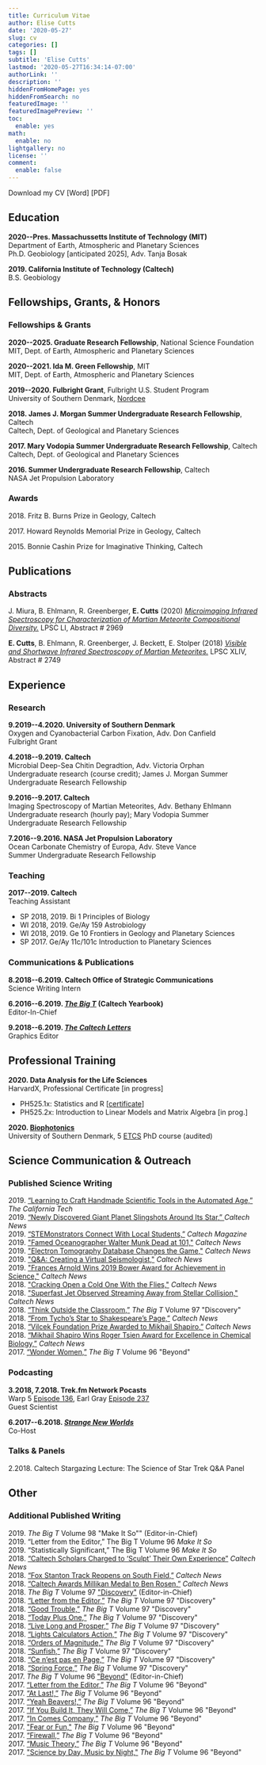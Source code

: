 ```yaml
---
title: Curriculum Vitae
author: Elise Cutts
date: '2020-05-27'
slug: cv
categories: []
tags: []
subtitle: 'Elise Cutts'
lastmod: '2020-05-27T16:34:14-07:00'
authorLink: ''
description: ''
hiddenFromHomePage: yes
hiddenFromSearch: no
featuredImage: ''
featuredImagePreview: ''
toc:
  enable: yes
math:
  enable: no
lightgallery: no
license: ''
comment:
  enable: false
---
```


<!--more-->

Download my CV [Word] [PDF] 

## Education

**2020--Pres. Massachussetts Institute of Technology (MIT)** <br>
Department of Earth, Atmospheric and Planetary Sciences <br>
Ph.D. Geobiology [anticipated 2025], Adv. Tanja Bosak

**2019. California Institute of Technology (Caltech)** <br>
B.S. Geobiology


## Fellowships, Grants, & Honors

### Fellowships & Grants

**2020--2025\. Graduate Research Fellowship**, National Science Foundation <br>
MIT, Dept. of Earth, Atmospheric and Planetary Sciences

**2020--2021\. Ida M. Green Fellowship**,  MIT <br>
MIT, Dept. of Earth, Atmospheric and Planetary Sciences

**2019--2020\. Fulbright Grant**, Fulbright U.S. Student Program <br>
University of Southern Denmark, [Nordcee](https://www.nordcee.dk/)

**2018\. James J. Morgan Summer Undergraduate Research Fellowship**, Caltech <br>
Caltech, Dept. of Geological and Planetary Sciences

**2017\. Mary Vodopia Summer Undergraduate Research Fellowship**, Caltech <br>
Caltech, Dept. of Geological and Planetary Sciences

**2016\. Summer Undergraduate Research Fellowship**, Caltech <br>
NASA Jet Propulsion Laboratory

### Awards

2018\. Fritz B. Burns Prize in Geology, Caltech

2017\. Howard Reynolds Memorial Prize in Geology, Caltech

2015\. Bonnie Cashin Prize for Imaginative Thinking, Caltech

## Publications

### Abstracts
J. Miura, B. Ehlmann, R. Greenberger, **E. Cutts** (2020) [*Microimaging Infrared Spectroscopy for Characterization of Martian Meteorite Compositional Diversity.*](https://www.hou.usra.edu/meetings/lpsc2020/pdf/2969.pdf) LPSC LI, Abstract # 2969

**E. Cutts**, B. Ehlmann, R. Greenberger, J. Beckett, E. Stolper (2018) [*Visible and Shortwave Infrared Spectroscopy of Martian Meteorites.*](https://www.hou.usra.edu/meetings/lpsc2018/pdf/2749.pdf) LPSC XLIV, Abstract # 2749

## Experience

### Research

**9.2019--4.2020. University of Southern Denmark** <br>
Oxygen and Cyanobacterial Carbon Fixation, Adv. Don Canfield <br>
Fulbright Grant 

**4.2018--9.2019. Caltech**<br>
Microbial Deep-Sea Chitin Degradtion, Adv. Victoria Orphan <br>
Undergraduate research (course credit); James J. Morgan Summer Undergraduate Research Fellowship <br>

**9.2016--9.2017. Caltech**<br>
Imaging Spectroscopy of Martian Meteorites, Adv. Bethany Ehlmann <br>
Undergraduate research (hourly pay); Mary Vodopia Summer Undergraduate Research Fellowship

**7.2016--9.2016. NASA Jet Propulsion Laboratory** <br>
Ocean Carbonate Chemistry of Europa, Adv. Steve Vance <br>
Summer Undergraduate Research Fellowship 


### Teaching

**2017--2019. Caltech** <br>
Teaching Assistant <br>
* SP 2018, 2019. Bi 1 Principles of Biology
* WI 2018, 2019. Ge/Ay 159 Astrobiology
* WI 2018, 2019. Ge 10 Frontiers in Geology and Planetary Sciences
* SP 2017.  Ge/Ay 11c/101c Introduction to Planetary Sciences


### Communications & Publications

**8.2018--6.2019. Caltech Office of Strategic Communications** <br>
Science Writing Intern

**6.2016--6.2019. [*The Big T*](https://bigt.caltech.edu/) (Caltech Yearbook)** <br>
Editor-In-Chief

**9.2018--6.2019. *[The Caltech Letters](https://caltechletters.org/)*** <br>
Graphics Editor


## Professional Training

**2020\. Data Analysis for the Life Sciences** <br>
HarvardX, Professional Certificate [in progress]
* PH525.1x: Statistics and R [[certificate](https://courses.edx.org/certificates/869a3f5cd41f46a9962956020bc3b5e8)]
* PH525.2x: Introduction to Linear Models and Matrix Algebra  [in prog.]

**2020\. [Biophotonics](http://www.dambic.dk/index.php?page=BMB207)** <br>
University of Southern Denmark, 5 [ETCS](European_Credit_Transfer_and_Accumulation_System) PhD course (audited)


## Science Communication & Outreach

### Published Science Writing

2019\. [“Learning to Craft Handmade Scientific Tools in the Automated Age,”](https://caltechcampuspubs.library.caltech.edu/3323/1/TheCaliforniaTech_issue28.pdf)  *The California Tech* <br>
2019\. [“Newly Discovered Giant Planet Slingshots Around Its Star,” ](https://www.caltech.edu/about/news/newly-discovered-giant-planet-slingshots-around-its-star)*Caltech News* <br>
2019\. [“STEMonstrators Connect With Local Students,”](https://magazine.caltech.edu/post/stemonstrators) *Caltech Magazine* <br>
2019\. ["Famed Oceanographer Walter Munk Dead at 101,"](https://www.caltech.edu/about/news/famed-oceanographer-walter-munk-bs-39-ms-40-dead-101-85320) *Caltech News* <br>
2019\. ["Electron Tomography Database Changes the Game,"](https://www.caltech.edu/about/news/electron-tomography-database-changes-game-scientific-data-distribution) *Caltech News* <br>
2019\. ["Q&A: Creating a Virtual Seismologist,"](https://www.caltech.edu/about/news/qa-creating-virtual-seismologist-84789) *Caltech News* <br>
2019\. ["Frances Arnold Wins 2019 Bower Award for Achievement in Science,"](https://www.caltech.edu/about/news/frances-arnold-wins-2019-bower-award-achievement-science-85321) *Caltech News* <br>
2018\. ["Cracking Open a Cold One With the Flies,"](https://www.caltech.edu/about/news/cracking-open-cold-one-flies-84527) *Caltech News* <br>
2018\. ["Superfast Jet Observed Streaming Away from Stellar Collision,"](https://www.caltech.edu/about/news/superfast-jet-observed-streaming-away-stellar-collision-83414) *Caltech News* <br>
2018\. [“Think Outside the Classroom,”](https://caltechcampuspubs.library.caltech.edu/3291/1/2017book.pdf#page=30) *The Big T* Volume 97 "Discovery" <br>
2018\. [“From Tycho’s Star to Shakespeare’s Page,”](https://www.caltech.edu/about/news/tycho-s-star-shakespeare-s-page-84196) *Caltech News* <br>
2018\. [“Vilcek Foundation Prize Awarded to Mikhail Shapiro,”](https://www.caltech.edu/about/news/vilcek-foundation-prize-awarded-mikhail-shapiro-85213) *Caltech News* <br>
2018\. [“Mikhail Shapiro Wins Roger Tsien Award for Excellence in Chemical Biology,”](https://www.caltech.edu/about/news/mikhail-shapiro-wins-roger-tsien-award-excellence-chemical-biology-83507) *Caltech News* <br>
2017\. [“Wonder Women,”](https://caltechcampuspubs.library.caltech.edu/3290/1/2016book.pdf#page=32) *The Big T* Volume 96 "Beyond" 

### Podcasting

**3.2018, 7.2018. Trek.fm Network Pocasts** <br>
Warp 5 [Episode 136](http://www.trek.fm/warp-five/136), Earl Gray [Episode 237](http://www.trek.fm/earl-grey/237) <br>
Guest Scientist

**6.2017--6.2018. *[Strange New Worlds](https://soundcloud.com/strange-new-worlds)*** <br>
Co-Host

### Talks & Panels

2.2018. Caltech Stargazing Lecture: The Science of Star Trek Q&A Panel

## Other

### Additional Published Writing

2019\. *The Big T* Volume 98 "Make It So"" (Editor-in-Chief) <br>
2019\. “Letter from the Editor,” The Big T Volume 96 *Make It So* <br>
2019\. “Statistically Significant,” The Big T Volume 96 *Make It So* <br>
2018\. [“Caltech Scholars Charged to ‘Sculpt’ Their Own Experience”](https://www.caltech.edu/about/news/caltech-scholars-are-charged-sculpt-their-own-experience-learning-83752) *Caltech News* <br>
2018\. [“Fox Stanton Track Reopens on South Field,”](https://www.caltech.edu/about/news/fox-stanton-track-reopens-south-field-83285) *Caltech News* <br>
2018\. [“Caltech Awards Millikan Medal to Ben Rosen,”](https://www.caltech.edu/about/news/caltech-awards-millikan-medal-ben-rosen-bs-54-84219) *Caltech News* <br>
2018\. *The Big T* Volume 97 ["Discovery"](https://caltechcampuspubs.library.caltech.edu/3291/1/2017book.pdf) (Editor-in-Chief) <br>
2018\. [“Letter from the Editor,”](https://caltechcampuspubs.library.caltech.edu/3291/1/2017book.pdf#page=142) *The Big T* Volume 97 "Discovery" <br>
2018\. [“Good Trouble,”](https://caltechcampuspubs.library.caltech.edu/3291/1/2017book.pdf#page=82) *The Big T* Volume 97 "Discovery" <br>
2018\. [“Today Plus One,”](https://caltechcampuspubs.library.caltech.edu/3291/1/2017book.pdf#page=80) *The Big T* Volume 97 "Discovery" <br>
2018\. [“Live Long and Prosper,”](https://caltechcampuspubs.library.caltech.edu/3291/1/2017book.pdf#page=74) *The Big T* Volume 97 "Discovery" <br>
2018\. [“Lights Calculators Action,”](https://caltechcampuspubs.library.caltech.edu/3291/1/2017book.pdf#page=62) *The Big T* Volume 97 "Discovery" <br>
2018\. [“Orders of Magnitude,”](https://caltechcampuspubs.library.caltech.edu/3291/1/2017book.pdf#page=58) *The Big T* Volume 97 "Discovery" <br>
2018\. [“Sunfish,”](https://caltechcampuspubs.library.caltech.edu/3291/1/2017book.pdf#page=44) *The Big T* Volume 97 "Discovery" <br>
2018\. [“Ce n’est pas en Page,”](https://caltechcampuspubs.library.caltech.edu/3291/1/2017book.pdf#page=28) *The Big T* Volume 97 "Discovery" <br>
2018\. [“Spring Force,”](https://caltechcampuspubs.library.caltech.edu/3291/1/2017book.pdf#page=24) *The Big T* Volume 97 "Discovery" <br>
2017\. *The Big T* Volume 96 ["Beyond"](https://caltechcampuspubs.library.caltech.edu/3290/1/2016book.pdf)  (Editor-in-Chief) <br>
2017\. [“Letter from the Editor,”](https://caltechcampuspubs.library.caltech.edu/3290/1/2016book.pdf#page=124) *The Big T* Volume 96 "Beyond"  <br>
2017\. [“At Last!,”](https://caltechcampuspubs.library.caltech.edu/3290/1/2016book.pdf#page=58) *The Big T* Volume 96 "Beyond"  <br>
2017\. [“Yeah Beavers!,”](https://caltechcampuspubs.library.caltech.edu/3290/1/2016book.pdf#page=54) *The Big T* Volume 96 "Beyond"  <br>
2017\. [“If You Build It, They Will Come,”](https://caltechcampuspubs.library.caltech.edu/3290/1/2016book.pdf#page=52) *The Big T* Volume 96 "Beyond"  <br>
2017\. [“In Comes Company,”](https://caltechcampuspubs.library.caltech.edu/3290/1/2016book.pdf#page=50) *The Big T* Volume 96 "Beyond" <br>
2017\. ["Fear or Fun,"](https://caltechcampuspubs.library.caltech.edu/3290/1/2016book.pdf#page=38) *The Big T* Volume 96 "Beyond" <br>
2017\. [“Firewall,”](https://caltechcampuspubs.library.caltech.edu/3290/1/2016book.pdf#page=22) *The Big T* Volume 96 "Beyond" <br>
2017\. [“Music Theory,”](https://caltechcampuspubs.library.caltech.edu/3290/1/2016book.pdf#page=20) *The Big T* Volume 96 "Beyond" <br>
2017. ["Science by Day, Music by Night,"](https://caltechcampuspubs.library.caltech.edu/3290/1/2016book.pdf#page=40) *The Big T* Volume 96 "Beyond" <br>
